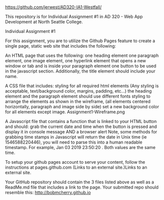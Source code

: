 https://github.com/jerwest/AD320-IA1-Westfall/

This repository is for Individual Assignment #1 in AD 320 - Web App Development at North Seattle College.

Individual Assignment #1

For this assignment, you are to utilize the Github Pages feature to create a single page, static web site that includes the following:

An HTML page that uses the following:
one heading element
one paragraph element,
one image element,
one hyperlink element that opens a new window or tab and is inside your paragraph element
one button to be used in the javascript section.
Additionally, the title element should include your name.  

A CSS file that includes:
styling for all required html elements (Any styling is acceptable, text/background color, margins, padding, etc...)
the heading element and the paragraph element should use different fonts
styling to arrange the elements as shown in the wireframe, (all elements centered horizontally, paragraph and image side by side)
set a new background color for all elements except image.
Assignment1-Wireframe.png

A Javascript file that contains a function that is linked to your HTML button and should:
grab the current date and time when the button is pressed and display it in console message AND a browser alert
Note, some methods for grabbing time stamps in Javascript will return the date in Unix time (ie 1546588220446), you will need to parse this into a human readable timestamp. For example, Jan 03 2019 23:50:20 . Both values are the same time.

To setup your github pages account to serve your content, follow the instructions at pages.github.com (Links to an external site.)Links to an external site.

Your GitHub repository should contain the 3 files listed above as well as a ReadMe.md file that includes a link to the page. Your submitted repo should resemble this: http://bobmcherry.github.io
